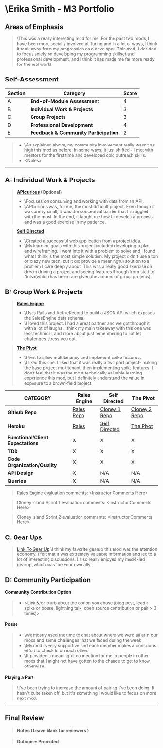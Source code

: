 # \Erika Smith - M3 Portfolio

## Areas of Emphasis

> \This was a really interesting mod for me. For the past two mods, I have been more socially involved at Turing and in a lot of ways, I think it took away from my progression as a developer. This mod, I decided to focus solely on developing my programming skillset and professional development, and I think it has made me far more ready for the real world.

## Self-Assessment

| Section | Category | Score |
| --- | ----- | --- |
| A | **End-of-Module Assessment** | 4 |
| B | **Individual Work & Projects** | 3 |
| C | **Group Projects** | 3 |
| D | **Professional Development** | 4 |
| E | **Feedback & Community Participation** | 2 |

>* \As explained above, my community involvement really wasn't as high this mod as before. In some ways, it just shifted - I met with mentors for the first time and developed cold outreach skills.
>* \<Notes>

-----------------------

## A: Individual Work & Projects

> **[APIcurious](http://backend.turing.io/module3/projects/apicurious) (Optional)**
>* \Focuses on consuming and working with data from an API.
>* \APIcurious was, for me, the most difficult project. Even though it was pretty small, it was the conceptual barrier that I struggled with the most. In the end, it taught me how to develop a process and was a good exercise in my patience.

> **[Self Directed](http://backend.turing.io/module3/projects/self_directed_project)**
>* \Created a successful web application from a project idea.
>* \My learning goals with this project included developing a plan and wireframing. I went into it with a problem to solve and I found what I think is the most simple solution. My project didn't use a ton of crazy new tech, but it did provide a meaningful solution to a problem I care deeply about. This was a really good exercise on dream driving a project and seeing features through from start to finish(which has been rare given the amount of group projects).

## B: Group Work & Projects

> **[Rales Engine](http://backend.turing.io/module3/projects/rails_engine)**
>* \Uses Rails and ActiveRecord to build a JSON API which exposes the SalesEngine data schema.
>* \I loved this project. I had a great partner and we got through it with a lot of laughs. I think my main takeaway with this one was less technical, and more about just remembering to not let challenges stress you out.

> **[The Pivot](http://backend.turing.io/module3/projects/the_pivot)**
>* \Pivot to allow multitenancy and implement spike features.
>* \I liked this one. I liked that it was really a two part project- making the base project multitenant, then implementing spike features. I don't feel that it was the most technically valuable learning experience this mod, but I definitely understand the value in exposure to a brown-field project.

| CATEGORY | Rales Engine | Self Directed | The Pivot |
| --- | --- | --- | --- |
| **Github Repo** | [Rales Repo](https://) | [Cloney 1 Repo](https://) | [Cloney 2 Repo](https://) |
| **Heroku** | [Rales](https://) | [Self Directed](https://) | [The Pivot](https://) |
| **Functional/Client Expectations** | X | X | X |
| **TDD** | X | X | X |
| **Code Organization/Quality** | X | X | X |
| **API Design** | X | N/A | N/A |
| **Queries** | X | N/A | N/A |

> Rales Engine evaluation comments:
\<Instructor Comments Here>

> Cloney Island Sprint 1 evaluation comments:
\<Instructor Comments Here>

> Cloney Island Sprint 2 evaluation comments:
\<Instructor Comments Here>

## C. **Gear Ups**

> [Link To Gear Up]()
\I think my favorite gearup this mod was the attention economy. I felt that it was extremely valuable information and led to a lot of interesting discussions. I also really enjoyed my mod4-led gearup, which was 'be your own ally'.

## D: Community Participation

#### **Community Contribution Option**
>* \<Link &/or blurb about the option you chose (blog post, lead a spike or posse, lightning talk, open source contribution or pair > 3 times)>

#### **Posse**
  >* \We mostly used the time to chat about where we were all at in our mods and some challenges that we faced during the week
  >* \My mod is very supportive and each member makes a conscious effort to check in on each other.
  >* \It provided a meaningful connection for me to people in other mods that I might not have gotten to the chance to get to know otherwise.

#### **Playing a Part**

> \I've been trying to increase the amount of pairing I've been doing. It hasn't quite taken off, but it's something I would like to focus on more next mod.

------------------

## Final Review

> #### Notes ( Leave blank for reviewers )

> #### Outcome: Promoted
